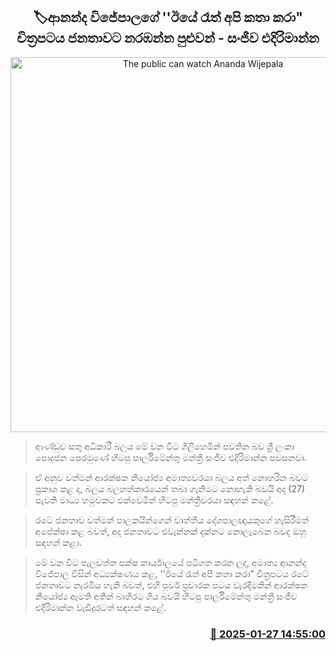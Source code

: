 <p align='center'><b><h2 align='center' title='The public can watch Ananda Wijepala's film ''We Talked Last Night'' - Sanjeewa Edirimanne'>🏷ආනන්ද විජේපාලගේ ''ඊයේ රෑත් අපි කතා කරා" චිත්‍රපටය ජනතාවට නරඹන්න පුළුවන් - සංජීව එදිරිමාන්න</h2></b></p>
<p align='center'><img src='https://helakuru.sgp1.cdn.digitaloceanspaces.com/esana/images/lib/sanjeewa-edirimanna-press.jpg' width='600' alt='The public can watch Ananda Wijepala's film ''We Talked Last Night'' - Sanjeewa Edirimanne'></p>

> ආණ්ඩුව සතු අධිකාරී බලය මේ වන විට ගිලිහෙමින් පවතින බව ශ්‍රී ලංකා පොදුජන පෙරමුණේ හිටපු පාර්ලිමේන්තු මන්ත්‍රී සංජීව එදිරිමාන්න පවසනවා.

> ඒ අනුව වත්මන් ආරක්ෂක නියෝජ්‍ය අමාත්‍යවරයා බලය අත් නොහරින බවට ප්‍රකාශ කළ ද, බලය බලහත්කාරයෙන් තබා ගැනීමට නොහැකි බවයි අද (27) පැවති මාධ්‍ය හමුවකට එක්වෙමින් හිටපු මන්ත්‍රීවරයා සඳහන් කළේ.

> රටේ ජනතාව වත්මන් පාලකයින්ගෙන් වෘත්තීය දේශපාලඥයකුගේ හැසිරීමත් අපේක්ෂා කළ බවත්, අද ජනතාවට එවැන්නක් දක්නට නොලැබෙන බවද ඔහු සඳහන් කළා.

> මේ වන විට පැලවත්ත පක්ෂ කාර්යාලයේ පටිගත කරන ලද, අමාත්‍ය ආනන්ද විජේපාල විසින් අධ්‍යක්ෂණය කළ, ''ඊයේ රෑත් අපි කතා කරා" චිත්‍රපටය රටේ ජනතාවට නැරඹිය හැකි බවත්, එහි පූර්ව ප්‍රචාරක පටය වැරදීමකින් ආරක්ෂක නියෝජ්‍ය ඇමති අතින් බාහිරට ගිය බවයි හිටපු පාර්ලිමේන්තු මන්ත්‍රී සංජීව එදිරිමාන්න වැඩිදුරටත් සඳහන් කළේ.



<h3 align='right'><a href='https://www.helakuru.lk/esana/p/106925/'>📅 2025-01-27 14:55:00</a></h3>
